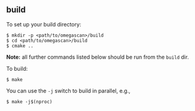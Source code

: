 ## build
To set up your build directory: 

	$ mkdir -p <path/to/omegascan>/build
	$ cd <path/to/omegascan>/build
	$ cmake ..

**Note:** all further commands listed below should be run from the `build` dir.

To build:

    $ make

You can use the `-j` switch to build in parallel, e.g.,

    $ make -j$(nproc)
